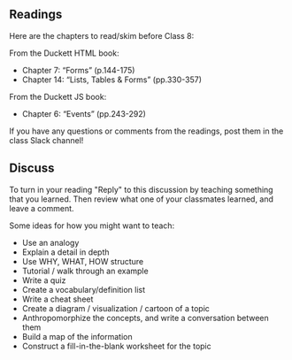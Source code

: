 ## Readings

Here are the chapters to read/skim before Class 8:

From the Duckett HTML book:

- Chapter 7: “Forms” (p.144-175)
- Chapter 14: “Lists, Tables & Forms” (pp.330-357)

From the Duckett JS book:

- Chapter 6: “Events” (pp.243-292)

If you have any questions or comments  from the readings, post them in the class Slack channel!

## Discuss

To turn in your reading "Reply" to this discussion by teaching something that you learned. Then review what one of your classmates learned, and leave a comment.

Some ideas for how you might want to teach:

- Use an analogy
- Explain a detail in depth
- Use WHY, WHAT, HOW structure
- Tutorial / walk through an example
- Write a quiz
- Create a vocabulary/definition list
- Write a cheat sheet
- Create a diagram / visualization / cartoon of a topic
- Anthropomorphize the concepts, and write a conversation between them
- Build a map of the information
- Construct a fill-in-the-blank worksheet for the topic
